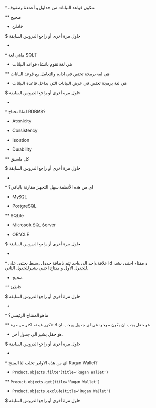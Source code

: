 ^ تتكون قواعد البيانات من جداول و أعمدة وصفوف.

** صحيح
* خاطئ

$ حاول مرة أخرى أو راجع الدروس السابقة

-

^ ماهي لغة SQL؟

* هي لغة تقوم بانشاء قواعد البيانات

** هي لغة برمجة تختص في ادارة والتعامل مع قوعد البيانات

* هي لغة برمجة تختص في عرض البيانات التي بداخل قاعدة البيانات

$ حاول مرة أخرى أو راجع الدروس السابقة

-

^ لماذا نحتاج RDBMS؟

* Atomicity

* Consistency

* Isolation

* Durability

** كل ماسبق

$ حاول مرة أخرى أو راجع الدروس السابقة

-

^ اي من هذه الأنظمة سهل التجهيز مقارنة بالباقي؟

* MySQL

* PostgreSQL

** SQLite

* Microsoft SQL Server

* ORACLE

$ حاول مرة أخرى أو راجع الدروس السابقة

-

^ علاقة واحد الى واحد تتم باضافة جدول وسيط يحتوي على id و مفتاح اجنبي يشير للجدول الأول و مفتاح اجنبي يشيرللجدول الثاني.

* صحيح

** خاطئ

$ حاول مرة أخرى أو راجع الدروس السابقة

-

^ ماهو المفتاح الرئيسي؟

** هو حقل يجب ان يكون موجود في اي جدول ويجب ان لا تتكرر قيمته اكثر من مرة.

* هو حقل يشير الى جدول أخر.

$ حاول مرة أخرى أو راجع الدروس السابقة

-

^ اي من هذه الاوامر تجلب لنا المنتج Rugan Wallet؟

* `Product.objects.filter(title='Rugan Wallet')`

** `Product.objects.get(title='Rugan Wallet')`

* `Product.objects.exclude(title='Rugan Wallet')`

$ حاول مرة أخرى أو راجع الدروس السابقة
